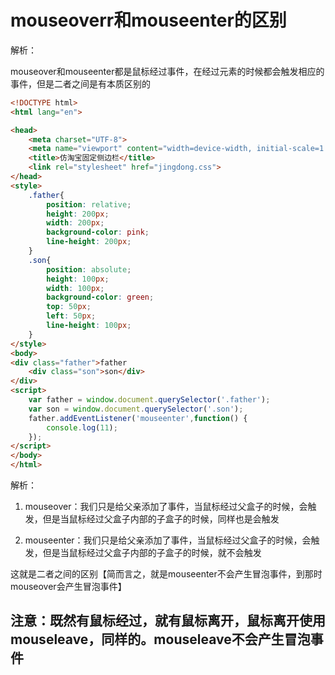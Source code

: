 # mouseoverr和mouseenter的区别

解析：

mouseover和mouseenter都是鼠标经过事件，在经过元素的时候都会触发相应的事件，但是二者之间是有本质区别的

```html
<!DOCTYPE html>
<html lang="en">

<head>
    <meta charset="UTF-8">
    <meta name="viewport" content="width=device-width, initial-scale=1.0">
    <title>仿淘宝固定侧边栏</title>
    <link rel="stylesheet" href="jingdong.css">
</head>
<style>
    .father{
        position: relative;
        height: 200px;
        width: 200px;
        background-color: pink;
        line-height: 200px;
    }
    .son{
        position: absolute;
        height: 100px;
        width: 100px;
        background-color: green;
        top: 50px;
        left: 50px;
        line-height: 100px;
    }
</style>
<body>
<div class="father">father
    <div class="son">son</div>
</div>
<script>
    var father = window.document.querySelector('.father');
    var son = window.document.querySelector('.son');
    father.addEventListener('mouseenter',function() {
        console.log(11);
    });
</script>
</body>
</html>
```

解析：

1. mouseover：我们只是给父亲添加了事件，当鼠标经过父盒子的时候，会触发，但是当鼠标经过父盒子内部的子盒子的时候，同样也是会触发

2. mouseenter：我们只是给父亲添加了事件，当鼠标经过父盒子的时候，会触发，但是当鼠标经过父盒子内部的子盒子的时候，就不会触发

   

这就是二者之间的区别【简而言之，就是mouseenter不会产生冒泡事件，到那时mouseover会产生冒泡事件】

## 注意：既然有鼠标经过，就有鼠标离开，鼠标离开使用mouseleave，同样的。mouseleave不会产生冒泡事件